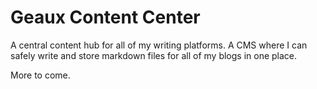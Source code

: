 # Geaux Content Center

A central content hub for all of my writing platforms. A CMS where I can safely write and store markdown files for all of my blogs in one place. 

More to come.
